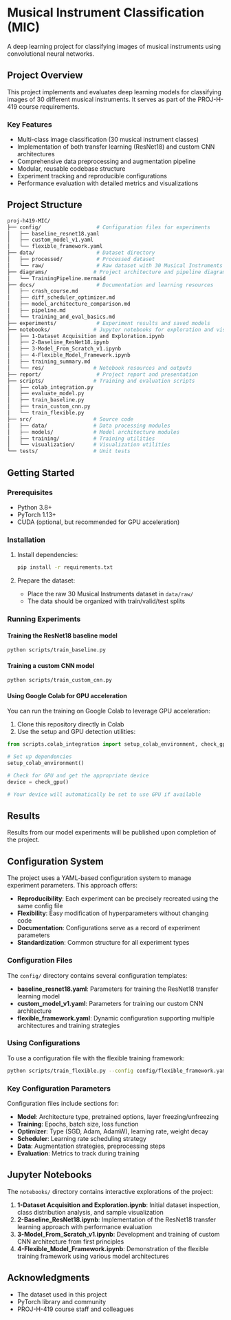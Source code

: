 # Musical Instrument Classification (MIC)

A deep learning project for classifying images of musical instruments using convolutional neural networks.

## Project Overview

This project implements and evaluates deep learning models for classifying images of 30 different musical instruments. It serves as part of the PROJ-H-419 course requirements.

### Key Features

- Multi-class image classification (30 musical instrument classes)
- Implementation of both transfer learning (ResNet18) and custom CNN architectures
- Comprehensive data preprocessing and augmentation pipeline
- Modular, reusable codebase structure
- Experiment tracking and reproducible configurations
- Performance evaluation with detailed metrics and visualizations

## Project Structure

```bash
proj-h419-MIC/
├── config/                  # Configuration files for experiments
│   ├── baseline_resnet18.yaml
│   ├── custom_model_v1.yaml
│   └── flexible_framework.yaml
├── data/                    # Dataset directory
│   ├── processed/           # Processed dataset
│   └── raw/                 # Raw dataset with 30 Musical Instruments
├── diagrams/               # Project architecture and pipeline diagrams
│   └── TrainingPipeline.mermaid
├── docs/                    # Documentation and learning resources
│   ├── crash_course.md
│   ├── diff_scheduler_optimizer.md
│   ├── model_architecture_comparison.md
│   ├── pipeline.md
│   └── training_and_eval_basics.md
├── experiments/             # Experiment results and saved models
├── notebooks/              # Jupyter notebooks for exploration and visualization
│   ├── 1-Dataset Acquisition and Exploration.ipynb
│   ├── 2-Baseline_ResNet18.ipynb
│   ├── 3-Model_From_Scratch_v1.ipynb
│   ├── 4-Flexible_Model_Framework.ipynb
│   ├── training_summary.md
│   └── res/                # Notebook resources and outputs
├── report/                  # Project report and presentation
├── scripts/                # Training and evaluation scripts
│   ├── colab_integration.py
│   ├── evaluate_model.py
│   ├── train_baseline.py
│   ├── train_custom_cnn.py
│   └── train_flexible.py
├── src/                    # Source code
│   ├── data/               # Data processing modules
│   ├── models/             # Model architecture modules
│   ├── training/           # Training utilities
│   └── visualization/      # Visualization utilities
└── tests/                  # Unit tests
```

## Getting Started

### Prerequisites

- Python 3.8+
- PyTorch 1.13+
- CUDA (optional, but recommended for GPU acceleration)

### Installation

1. Install dependencies:
   ```bash
   pip install -r requirements.txt
   ```

2. Prepare the dataset:
   - Place the raw 30 Musical Instruments dataset in `data/raw/`
   - The data should be organized with train/valid/test splits

### Running Experiments

#### Training the ResNet18 baseline model

```bash
python scripts/train_baseline.py
```

#### Training a custom CNN model

```bash
python scripts/train_custom_cnn.py
```

#### Using Google Colab for GPU acceleration

You can run the training on Google Colab to leverage GPU acceleration:

1. Clone this repository directly in Colab
2. Use the setup and GPU detection utilities:

```python
from scripts.colab_integration import setup_colab_environment, check_gpu

# Set up dependencies
setup_colab_environment()

# Check for GPU and get the appropriate device
device = check_gpu()

# Your device will automatically be set to use GPU if available
```

## Results

Results from our model experiments will be published upon completion of the project.

## Configuration System

The project uses a YAML-based configuration system to manage experiment parameters. This approach offers:

- **Reproducibility**: Each experiment can be precisely recreated using the same config file
- **Flexibility**: Easy modification of hyperparameters without changing code
- **Documentation**: Configurations serve as a record of experiment parameters
- **Standardization**: Common structure for all experiment types

### Configuration Files

The `config/` directory contains several configuration templates:

- **baseline_resnet18.yaml**: Parameters for training the ResNet18 transfer learning model
- **custom_model_v1.yaml**: Parameters for training our custom CNN architecture
- **flexible_framework.yaml**: Dynamic configuration supporting multiple architectures and training strategies

### Using Configurations

To use a configuration file with the flexible training framework:

```bash
python scripts/train_flexible.py --config config/flexible_framework.yaml
```

### Key Configuration Parameters

Configuration files include sections for:

- **Model**: Architecture type, pretrained options, layer freezing/unfreezing
- **Training**: Epochs, batch size, loss function
- **Optimizer**: Type (SGD, Adam, AdamW), learning rate, weight decay
- **Scheduler**: Learning rate scheduling strategy
- **Data**: Augmentation strategies, preprocessing steps
- **Evaluation**: Metrics to track during training

## Jupyter Notebooks

The `notebooks/` directory contains interactive explorations of the project:

1. **1-Dataset Acquisition and Exploration.ipynb**: Initial dataset inspection, class distribution analysis, and sample visualization
2. **2-Baseline_ResNet18.ipynb**: Implementation of the ResNet18 transfer learning approach with performance evaluation
3. **3-Model_From_Scratch_v1.ipynb**: Development and training of custom CNN architecture from first principles
4. **4-Flexible_Model_Framework.ipynb**: Demonstration of the flexible training framework using various model architectures

## Acknowledgments

- The dataset used in this project
- PyTorch library and community
- PROJ-H-419 course staff and colleagues
